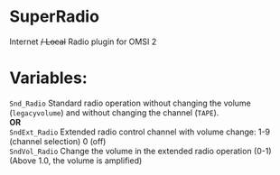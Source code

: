 # SuperRadio
Internet ~~/ Local~~ Radio plugin for OMSI 2

# Variables:<br>
`Snd_Radio` Standard radio operation without changing the volume (`legacyvolume`) and without changing the channel (`TAPE`).<br>
**OR**<br>
`SndExt_Radio` Extended radio control channel with volume change: 1-9 (channel selection) 0 (off)<br>
`SndVol_Radio` Change the volume in the extended radio operation (0-1) (Above 1.0, the volume is amplified)<br>
